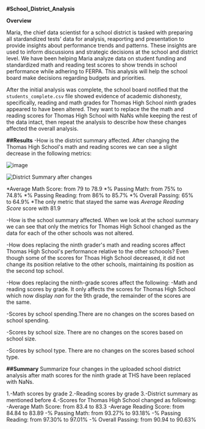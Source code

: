 **#School_District_Analysis**

**Overview** 

Maria, the chief data scientist for a school district is tasked with preparing all stardandized tests' data for analysis, reaporting and presentation to provide insights about performance trends and patterns. These insights are used to inform discussions and strategic decisions at the school and district level. We have been helping Maria analyze data  on student funding and standardized math and reading test scores to show trends in school performance while adhering to FERPA. This analysis will help the school board make decisions regarding budgets and priorities.

After the initial analysis was complete, the school board notified that the `students_complete.csv` file showed evidence of academic dishonesty, specifically, reading and math grades for Thomas High School ninth grades appeared to have been altered. They want to replace the the math and reading scores for Thomas High School with NaNs while keeping the rest of the data intact, then repeat the analysis to describe how these changes affected the overall analysis.

**##Results**
-How is the district summary affected. After changing the Thomas High School's math and reading scores we can see a slight decrease in the following metrics:

![image](https://user-images.githubusercontent.com/104289098/171316685-188c262c-f9fc-4e7a-9401-0569490b87c7.png)


![District Summary after changes](https://user-images.githubusercontent.com/104289098/171315857-6da987aa-a0f0-42df-b467-55d1c3b9d7a2.png)

 *Average Math Score: from 79 to 78.9
 *% Passing Math: from 75% to 74.8%
 *% Passing Reading: from 86% to 85.7%
 *% Overall Passing: 65% to 64.9%
 *The only metric that stayed the same was *Average Reading Score* score with 81.9


-How is the school summary affected.
When we look at the school summary we can see that only the metrics for Thomas High School changed as the data for each of the other schools was not altered.

-How does replacing the ninth grader's math and reading scores affect Thomas High School's performance relative to the other schoools?
 Even though some of the scores for Thoas High School decreased, it did not change its position relative to the other schools, maintaining its position as the second top school.

-How does replacing the ninth-grade scores affect the following:
  -Math and reading scores by grade. It only affects the scores for Thomas High School which now display *nan* for the 9th grade, the remainder of the scores are the      same.
  
  -Scores by school spending.There are no changes on the scores based on school spending.
  
  -Scores by school size. There are no changes on the scores based on school size.
  
  -Scores by school type. There are no changes on the scores based school type.
  

**##Summary**
Summarize four changes in the uploaded school district analysis after math scores for the ninth grade at THS have been replaced with NaNs.

1.-Math scores by grade
2.-Reading scores by grade
3.-District summary as mentioned before
4.-Scores for Thomas High School changed as following:
  -Average Math Score: from 83.4 to 83.3
  -Average Reading Score: from 84.84 to 83.89
  -% Passing Math: from 93.27% to 93.18%
  -% Passing Reading: from 97.30% to 97.01%
  -% Overall Passing: from 90.94 to 90.63%
